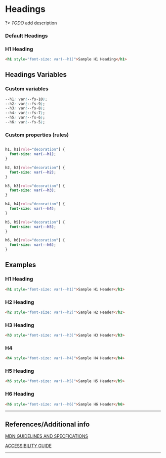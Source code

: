 # Headings

?&gt;  _TODO_ add description

### Default Headings

### H1 Heading

```html preview
<h1 style="font-size: var(--h1)">Sample H1 Heading</h1>
```


## Headings Variables

### Custom variables

```css
--h1: var(--fs-10);
--h2: var(--fs-9);
--h3: var(--fs-8);
--h4: var(--fs-7);
--h5: var(--fs-6);
--h6: var(--fs-5);
```

### Custom properties (rules)

```css

h1, h1[role="decoration"] {
  font-size: var(--h1);
}

h2, h2[role="decoration"] {
  font-size: var(--h2);
}

h3, h3[role="decoration"] {
  font-size: var(--h3);
}

h4, h4[role="decoration"] {
  font-size: var(--h4);
}

h5, h5[role="decoration"] {
  font-size: var(--h5);
}

h6, h6[role="decoration"] {
  font-size: var(--h6);
}
```

## Examples

### H1 Heading

```html preview
<h1 style="font-size: var(--h1)">Sample H1 Header</h1>
```

### H2 Heading

```html preview
<h2 style="font-size: var(--h2)">Sample H2 Header</h2>
```

### H3 Heading

```html preview
<h3 style="font-size: var(--h3)">Sample H3 Header</h3>
```

### H4

```html preview
<h4 style="font-size: var(--h4)">Sample H4 Header</h4>
```

### H5 Heading

```html preview
<h5 style="font-size: var(--h5)">Sample H5 Header</h5>
```

### H6 Heading

```html preview
<h6 style="font-size: var(--h6)">Sample H6 Header</h6>

```

----
## References/Additional info


[MDN GUIDELINES AND SPECFICATIONS]()

[ACCESSIBILITY GUIDE]()

----
